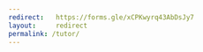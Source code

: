 ```yaml
---
redirect:   https://forms.gle/xCPKwyrq43AbDsJy7
layout:     redirect
permalink: /tutor/
---
```

<!--JULY TUTOR FORM-->
